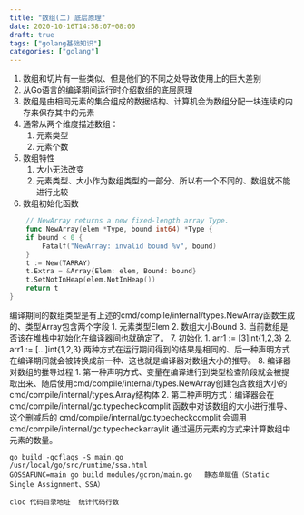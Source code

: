 ```yaml
---
title: "数组(二) 底层原理"
date: 2020-10-16T14:58:07+08:00
draft: true
tags: ["golang基础知识"]
categories: ["golang"]
---
```


1. 数组和切片有一些类似、但是他们的不同之处导致使用上的巨大差别
2. 从Go语言的编译期间运行时介绍数组的底层原理
3. 数组是由相同元素的集合组成的数据结构、计算机会为数组分配一块连续的内存来保存其中的元素
4. 通常从两个维度描述数组：
	1. 元素类型
	2. 元素个数
5. 数组特性
	1. 大小无法改变
	2. 元素类型、大小作为数组类型的一部分、所以有一个不同的、数组就不能进行比较
6. 数组初始化函数
```go
	// NewArray returns a new fixed-length array Type.
	func NewArray(elem *Type, bound int64) *Type {
	if bound < 0 {
		Fatalf("NewArray: invalid bound %v", bound)
	}
	t := New(TARRAY)
	t.Extra = &Array{Elem: elem, Bound: bound}
	t.SetNotInHeap(elem.NotInHeap())
	return t
}
```
编译期间的数组类型是有上述的cmd/compile/internal/types.NewArray函数生成的、类型Array包含两个字段
	1. 元素类型Elem
	2. 数组大小Bound
	3. 当前数组是否该在堆栈中初始化在编译器间也就确定了。
7. 初始化
	1. arr1 := [3]int{1,2,3}
	2. arr1 := [...]int{1,2,3} 两种方式在运行期间得到的结果是相同的、后一种声明方式在编译期间就会被转换成前一种、这也就是编译器对数组大小的推导。
8. 编译器对数组的推导过程
	1. 第一种声明方式、变量在编译进行到类型检查阶段就会被提取出来、随后使用cmd/compile/internal/types.NewArray创建包含数组大小的cmd/compile/internal/types.Array结构体
	2. 第二种声明方式：编译器会在 cmd/compile/internal/gc.typecheckcomplit 函数中对该数组的大小进行推导、这个删减后的 cmd/compile/internal/gc.typecheckcomplit 会调用 cmd/compile/internal/gc.typecheckarraylit 通过遍历元素的方式来计算数组中元素的数量。

	go build -gcflags -S main.go
	/usr/local/go/src/runtime/ssa.html 
	GOSSAFUNC=main go build modules/gcron/main.go   静态单赋值（Static Single Assignment、SSA）

	cloc 代码目录地址  统计代码行数